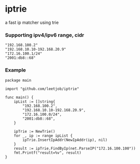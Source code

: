 # iptrie
a fast ip matcher using trie

### Supporting ipv4/ipv6 range, cidr 
```
"192.168.100.2"
"192.168.10.10-192.168.20.9"
"172.16.100.1/24"
"2001:db8::68"
```

### Example
```
package main

import "github.com/leetjob/iptrie"

func main() {
	ipList := []string{
		"192.168.100.2",
		"192.168.10.10-192.168.20.9",
		"172.16.100.0/24",
		"2001:db8::68",
	}

	ipTrie := NewTrie()
	for _, ip := range ipList {
		ipTrie.InsertIpAddr(NewIpAddr(ip), nil)
	}
	result := ipTrie.FindByIp(net.ParseIP("172.16.100.100"))
	fmt.Printf("result=%v", result)
}
```
